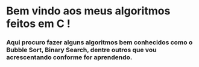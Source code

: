 # Bem vindo aos meus algoritmos feitos em C !

### Aqui procuro fazer alguns algoritmos bem conhecidos como o Bubble Sort, Binary Search, dentre outros que vou acrescentando conforme for aprendendo.